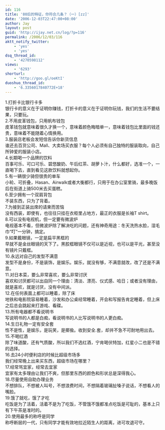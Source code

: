```yaml
---
id: 116
title: '80后的特征，你符合几条？（一）[zz]'
date: '2006-12-03T22:47:00+08:00'
author: Jay
layout: post
guid: 'http://ijay.net.cn/log/?p=116'
permalink: /2006/12/03/116
aktt_notify_twitter:
    - 'yes'
    - 'yes'
dsq_thread_id:
    - '4270598112'
views:
    - '6293'
shorturl:
    - 'http://goo.gl/oeKtI'
duoshuo_thread_id:
    - '6.3356017840772E+18'
---
```


1.打折卡比银行卡多<br />银行卡的意义在于证明你赚钱，打折卡的意义在于证明你玩钱，我们的生活不要结果，只要玩。<br />2.不用皮革钱包，只用帆布钱包<br />皮革钱包就意味着很久才换一个，意味着颜色晦暗单一，意味着钱包比里面的钱还贵，意味着不能随着心情换用。<br />3.服装店老板会发短信告诉你新货信息<br />谁还去百货公司、Mall、大卖场买衣服？每个人必须有自己独特的服装取向，自己所钟爱的服装小店。<br />4.长期喝一个品牌的饮料<br />百事可乐、可口可乐、碧悠酸奶、午后红茶、胡萝卜汁，什么都好，选准一个，一直喝下去，直到看见这款饮料就想起你。<br />5.有一辆很少骑但很贵的单车<br />小轮、可折叠，Hasan、Airwalk或者大衡都行，只用于在办公室里骑，最多晚饭后在街道上骑500米去买蛋糕。<br />6.至少拥有一个双肩背包<br />不装东西，只为了背着。<br />7.为接到正装出席的请柬而苦恼<br />没有西装，即使有，也往往只挂在衣柜里占地方，最正的衣服是长袖T shirt。<br />8.可以没有电视机，但一定要有微波炉<br />电视基本不看，但微波炉除了解决吃的问题，还有神奇用途：冬天洗热水脸，湿毛巾“叮”一分钟，搞定。<br />9.如果戴眼镜，一定是扁平黑框的<br />早就不是金丝眼镜的天下了。黑胶框眼镜不仅可以是近视，也可以是平光，甚至没有镜片只戴框。<br />10.永远对自己的发型不满意<br />发型不是身份，不是装饰，是娱乐。娱乐，就没有够，不满意就改，改了还是不满意。<br />11.对日本菜，要么非常喜欢，要么非常讨厌<br />喜欢和讨厌都可以出自同一个理由：清淡、漂亮、仪式感、哈日；或者没有理由，就是喜欢，就是讨厌，没有中间派。<br />12.在任何表面上都可以睡着，除了床<br />地铁和电影院容易睡着，沙发和办公桌经常睡着，开会和写报告肯定睡着，但上床之后总会跳起来打游戏、看碟。<br />13.所有电器都不看说明书<br />写说明书的人都是白痴，看说明书的人比写说明书的人更白痴。<br />14.生日礼物一定有安全套<br />性不是性，是娱乐，是玩笑，是揶揄。收到安全.套，却并不急不可耐地用出去。<br />15.不喝红酒<br />除了味道酸，还有气质酸，所以我们不选红酒，宁肯喝伏特加，红星小二也是不错的选择。<br />16.去24小时便利店的时候比超级市场多<br />我们经常晚上出来买东西，超级市场在哪里？<br />17.经常骂宜家，经常去宜家<br />宜家有太多理由让我们不爽，但那里东西的颜色和形状总是深得我心。<br />18.尽量使用自助办理业务<br />不想排队，不想被人叫号，不想浪费时间，不想隔着玻璃扯嗓子说话，不想看人的嘴脸。<br />19.饿了就吃，饿了才吃<br />吃饭是为了活着，活着不是为了吃饭，不管饿不饿都准点吃饭是可耻的，基本上只有下午茶是准时的。<br />20.使用最多的称呼是同学<br />称呼断层的一代，只有同学才能有效地拉近陌生人的距离，进可攻退可守。<br />